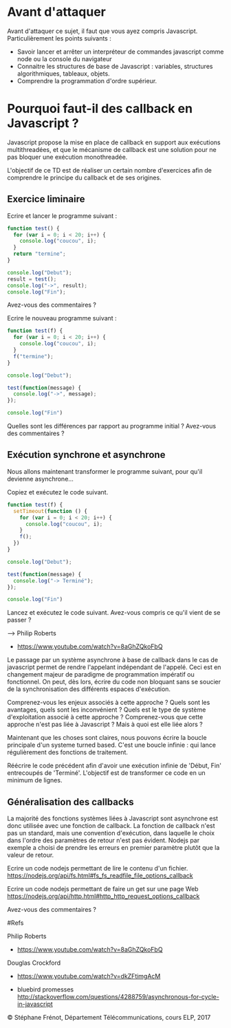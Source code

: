 # Avant d'attaquer
Avant d'attaquer ce sujet, il faut que vous ayez compris Javascript. Particulièrement les points suivants :
- Savoir lancer et arrêter un interpréteur de commandes javascript comme node ou la console du navigateur   
- Connaitre les structures de base de Javascript : variables, structures algorithmiques, tableaux, objets.
- Comprendre la programmation d'ordre supérieur.

# Pourquoi faut-il des callback en Javascript ?
Javascript propose la mise en place de callback en support aux exécutions multithreadées, et que le mécanisme de callback est une solution pour ne pas bloquer une exécution monothreadée.

L'objectif de ce TD est de réaliser un certain nombre d'exercices afin de comprendre le principe du callback et de ses origines.

## Exercice liminaire
Ecrire et lancer le programme suivant :

```javascript
function test() {
  for (var i = 0; i < 20; i++) {
    console.log("coucou", i);
  }
  return "termine";
}

console.log("Debut");
result = test();
console.log("->", result);
console.log("Fin");
```
Avez-vous des commentaires ?

Ecrire le nouveau programme suivant :

```javascript
function test(f) {
  for (var i = 0; i < 20; i++) {
    console.log("coucou", i);
  }
  f("termine");
}

console.log("Debut");

test(function(message) {
  console.log("->", message);
});

console.log("Fin")
```
Quelles sont les différences par rapport au programme initial ? Avez-vous des commentaires ?

## Exécution synchrone et asynchrone
Nous allons maintenant transformer le programme suivant, pour qu'il devienne asynchrone...

Copiez et exécutez le code suivant.

```javascript
function test(f) {
  setTimeout(function () {
    for (var i = 0; i < 20; i++) {
      console.log("coucou", i);
    }
    f();
  })
}

console.log("Debut");

test(function(message) {
  console.log("-> Terminé");
});

console.log("Fin")
```
Lancez et exécutez le code suivant. Avez-vous compris ce qu'il vient de se passer ?

--> Philip Roberts  
- https://www.youtube.com/watch?v=8aGhZQkoFbQ  

Le passage par un système asynchrone à base de callback dans le cas de javascript permet de rendre l'appelant indépendant de l'appelé. Ceci est en changement majeur de paradigme de programmation impératif ou fonctionnel. On peut, dès lors, écrire du code non bloquant sans se soucier de la synchronisation des différents espaces d'exécution.

Comprenez-vous les enjeux associés à cette approche ? Quels sont les avantages, quels sont les inconvénient ? Quels est le type de système d'exploitation associé à cette approche ? Comprenez-vous que cette approche n'est pas liée à Javascript ? Mais à quoi est elle liée alors ?

Maintenant que les choses sont claires, nous pouvons écrire la boucle principale d'un systeme turned based. C'est une boucle infinie : qui lance régulièrement des fonctions de traitement.

Réécrire le code précédent afin d'avoir une exécution infinie de 'Début, Fin' entrecoupés de 'Terminé'. L'objectif est de transformer ce code en un minimum de lignes.

## Généralisation	des callbacks
La majorité des fonctions systèmes liées à Javascript sont asynchrone est donc utilisée avec une fonction de callback. La fonction de callback n'est pas un standard, mais une convention d'exécution, dans laquelle le choix dans l'ordre des paramètres de retour n'est pas évident. Nodejs par exemple a choisi de prendre les erreurs en premier paramètre plutôt que la valeur de retour.

Ecrire un code nodejs permettant de lire le contenu d'un fichier.
https://nodejs.org/api/fs.html#fs_fs_readfile_file_options_callback

Ecrire un code nodejs permettant de faire un get sur une page Web https://nodejs.org/api/http.html#http_http_request_options_callback

Avez-vous des commentaires ?

#Refs

Philip Roberts  
- https://www.youtube.com/watch?v=8aGhZQkoFbQ  

Douglas Crockford  
- https://www.youtube.com/watch?v=dkZFtimgAcM  

- bluebird promesses    
http://stackoverflow.com/questions/4288759/asynchronous-for-cycle-in-javascript  

&copy; Stéphane Frénot, Département Télécommunications, cours ELP, 2017
